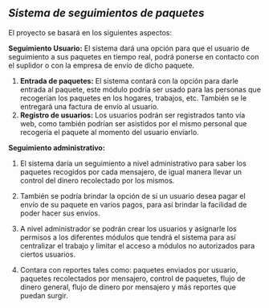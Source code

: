 ## _Sistema de seguimientos de paquetes_
El proyecto se basará en los siguientes aspectos:

__Seguimiento Usuario:__ El sistema dará una opción para que el usuario de seguimiento a sus paquetes en tiempo real, podrá ponerse en contacto con el suplidor o con la empresa de envío de dicho paquete.

1. __Entrada de paquetes:__ El sistema contará con la opción para darle entrada al paquete, este módulo podría ser usado para las personas que recogerían los paquetes en los hogares, trabajos, etc. También se le entregará una factura de envío al usuario.
2. __Registro de usuarios:__ Los usuarios podrán ser registrados tanto vía web, como también podrían ser asistidos por el mismo personal que recogería el paquete al momento del usuario enviarlo.

__Seguimiento administrativo:__
1. El sistema daría un seguimiento a nivel administrativo para saber los paquetes recogidos por cada mensajero, de igual manera llevar un control del dinero recolectado por los mismos.
  
     
2. También se podría brindar la opción de sí un usuario desea pagar el envío de su paquete en varios pagos, para así brindar la facilidad de poder hacer sus envíos.
   
3. A nivel administrador se podrán crear los usuarios y asignarle los permisos a los diferentes módulos que tendrá el sistema para así centralizar el trabajo y limitar el acceso a módulos no autorizados para ciertos usuarios.
     

4. Contara con reportes tales como: paquetes enviados por usuario, paquetes recolectados por mensajero, control de paquetes, flujo de dinero general, flujo de dinero por mensajero y más reportes que puedan surgir.